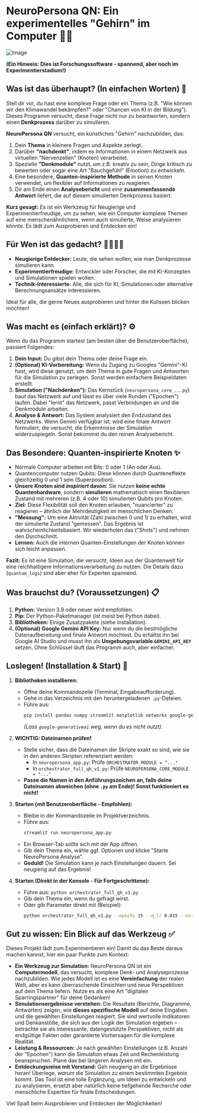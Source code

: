 # NeuroPersona QN: Ein experimentelles "Gehirn" im Computer 🧠🔬
![image](https://github.com/user-attachments/assets/b8b36e59-c54a-4733-a678-a7d50fb2c180)


**(Ein Hinweis: Dies ist Forschungssoftware - spannend, aber noch im Experimentierstadium!)**

## Was ist das überhaupt? (In einfachen Worten) 🤔

Stell dir vor, du hast eine komplexe Frage oder ein Thema (z.B. "Wie können wir den Klimawandel bekämpfen?" oder "Chancen von KI in der Bildung"). Dieses Programm versucht, diese Frage nicht nur zu beantworten, sondern einen **Denkprozess** darüber zu simulieren.

**NeuroPersona QN** versucht, ein künstliches "Gehirn" nachzubilden, das:

1.  Dein **Thema** in kleinere Fragen und Aspekte zerlegt.
2.  Darüber **"nachdenkt"**, indem es Informationen in einem Netzwerk aus virtuellen "Nervenzellen" (Knoten) verarbeitet.
3.  Spezielle **"Denkmodule"** nutzt, um z.B. kreativ zu sein, Dinge kritisch zu bewerten oder sogar eine Art "Bauchgefühl" (Emotion) zu entwickeln.
4.  Eine besondere, **Quanten-inspirierte Methode** in seinen Knoten verwendet, um flexibler auf Informationen zu reagieren.
5.  Dir am Ende einen **Analysebericht** und eine **zusammenfassende Antwort** liefert, die auf diesem simulierten Denkprozess basiert.

**Kurz gesagt:** Es ist ein Werkzeug für Neugierige und Experimentierfreudige, um zu sehen, wie ein Computer komplexe Themen auf eine menschenähnlichere, wenn auch simulierte, Weise analysieren könnte. Es lädt zum Ausprobieren und Entdecken ein!

## Für Wen ist das gedacht? 🧑‍💻👩‍🔬

*   **Neugierige Entdecker:** Leute, die sehen wollen, wie man Denkprozesse simulieren kann.
*   **Experimentierfreudige:** Entwickler oder Forscher, die mit KI-Konzepten und Simulationen spielen wollen.
*   **Technik-Interessierte:** Alle, die sich für KI, Simulationen oder alternative Berechnungsansätze interessieren.

Ideal für alle, die gerne Neues ausprobieren und hinter die Kulissen blicken möchten!

## Was macht es (einfach erklärt)? ⚙️

Wenn du das Programm startest (am besten über die Benutzeroberfläche), passiert Folgendes:

1.  **Dein Input:** Du gibst dein Thema oder deine Frage ein.
2.  **(Optional) KI-Vorbereitung:** Wenn du Zugang zu Googles "Gemini"-KI hast, wird diese genutzt, um dein Thema in gute Fragen und Antworten für die Simulation zu zerlegen. Sonst werden einfachere Beispieldaten erstellt.
3.  **Simulation ("Nachdenken"):** Das Kernstück (`neuropersona_core_...py`) baut das Netzwerk auf und lässt es über viele Runden ("Epochen") laufen. Dabei "lernt" das Netzwerk, passt Verbindungen an und die Denkmodule arbeiten.
4.  **Analyse & Antwort:** Das System analysiert den Endzustand des Netzwerks. Wenn Gemini verfügbar ist, wird eine finale Antwort formuliert, die versucht, die Erkenntnisse der Simulation widerzuspiegeln. Sonst bekommst du den reinen Analysebericht.

## Das Besondere: Quanten-inspirierte Knoten  ✨

*   Normale Computer arbeiten mit Bits: 0 oder 1 (An oder Aus).
*   Quantencomputer nutzen Qubits: Diese können durch Quanteneffekte gleichzeitig 0 *und* 1 sein (Superposition).
*   **Unsere Knoten sind *inspiriert* davon:** Sie nutzen **keine echte Quantenhardware**, sondern **simulieren** mathematisch einen flexibleren Zustand mit mehreren (z.B. 4 oder 10) simulierten Qubits pro Knoten.
*   **Ziel:** Diese Flexibilität soll den Knoten erlauben, "nuancierter" zu reagieren – ähnlich der Mehrdeutigkeit im menschlichen Denken.
*   **"Messung":** Um eine Aktivität (Zahl zwischen 0 und 1) zu erhalten, wird der simulierte Zustand "gemessen". Das Ergebnis ist wahrscheinlichkeitsbasiert. Wir wiederholen das ("Shots") und nehmen den Durchschnitt.
*   **Lernen:** Auch die internen Quanten-Einstellungen der Knoten können sich leicht anpassen.

**Fazit:** Es ist eine Simulation, die versucht, Ideen aus der Quantenwelt für eine reichhaltigere Informationsverarbeitung zu nutzen. Die Details dazu (`quantum_logs`) sind aber eher für Experten spannend.

## Was brauchst du? (Voraussetzungen) 📋

1.  **Python:** Version 3.9 oder neuer wird empfohlen.
2.  **Pip:** Der Python-Paketmanager (ist meist bei Python dabei).
3.  **Bibliotheken:** Einige Zusatzpakete (siehe Installation).
4.  **(Optional) Google Gemini API Key:** Nur wenn du die bestmögliche Datenaufbereitung und finale Antwort möchtest. Du erhältst ihn bei Google AI Studio und musst ihn als **Umgebungsvariable `GEMINI_API_KEY`** setzen. Ohne Schlüssel läuft das Programm auch, aber einfacher.

## Loslegen! (Installation & Start) 🚀

1.  **Bibliotheken installieren:**
    *   Öffne deine Kommandozeile (Terminal, Eingabeaufforderung).
    *   Gehe in das Verzeichnis mit den heruntergeladenen `.py`-Dateien.
    *   Führe aus:
        ```bash
        pip install pandas numpy streamlit matplotlib networkx google-generativeai tqdm
        ```
        *(Lass `google-generativeai` weg, wenn du es nicht nutzt).*

2.  **WICHTIG: Dateinamen prüfen!**
    *   Stelle sicher, dass die Dateinamen der Skripte exakt so sind, wie sie in den anderen Skripten referenziert werden:
        *   In `neuropersona_app.py`: Prüfe `ORCHESTRATOR_MODULE = "..."`
        *   In `orchestrator_full_qh_v1.py`: Prüfe `NEUROPERSONA_CORE_MODULE = "..."`
    *   **Passe die Namen in den Anführungszeichen an, falls deine Dateinamen abweichen (ohne `.py` am Ende)! Sonst funktioniert es nicht!**

3.  **Starten (mit Benutzeroberfläche - Empfohlen):**
    *   Bleibe in der Kommandozeile im Projektverzeichnis.
    *   Führe aus:
        ```bash
        streamlit run neuropersona_app.py
        ```
    *   Ein Browser-Tab sollte sich mit der App öffnen.
    *   Gib dein Thema ein, wähle ggf. Optionen und klicke "Starte NeuroPersona Analyse".
    *   **Geduld!** Die Simulation kann je nach Einstellungen dauern. Sei neugierig auf das Ergebnis!

4.  **Starten (Direkt in der Konsole - Für Fortgeschrittene):**
    *   Führe aus: `python orchestrator_full_qh_v1.py`
    *   Gib dein Thema ein, wenn du gefragt wirst.
    *   Oder gib Parameter direkt mit (Beispiel):
        ```bash
        python orchestrator_full_qh_v1.py --epochs 15 --q_lr 0.015 --no-plots --prompt "Mein Thema"
        ```

## Gut zu wissen: Ein Blick auf das Werkzeug ✅

Dieses Projekt lädt zum Experimentieren ein! Damit du das Beste daraus machen kannst, hier ein paar Punkte zum Kontext:

*   **Ein Werkzeug zur Simulation:** NeuroPersona QN ist ein **Computermodell**, das versucht, komplexe Denk- und Analyseprozesse nachzubilden. Wie jedes Modell ist es eine **Vereinfachung** der realen Welt, aber es kann überraschende Einsichten und neue Perspektiven auf dein Thema liefern. Nutze es als eine Art "digitalen Sparringspartner" für deine Gedanken!
*   **Simulationsergebnisse verstehen:** Die Resultate (Berichte, Diagramme, Antworten) zeigen, wie **dieses spezifische Modell** auf deine Eingaben und die gewählten Einstellungen reagiert. Sie sind wertvolle Indikatoren und Denkanstöße, die sich aus der Logik der Simulation ergeben – betrachte sie als interessante, datengestützte Perspektiven, nicht als endgültige Fakten oder garantierte Vorhersagen für die komplexe Realität.
*   **Leistung & Ressourcen:** Je nach gewählten Einstellungen (z.B. Anzahl der "Epochen") kann die Simulation etwas Zeit und Rechenleistung beanspruchen. Plane das bei längeren Analysen mit ein.
*   **Entdeckungsreise mit Verstand:** Geh neugierig an die Ergebnisse heran! Überlege, *warum* die Simulation zu einem bestimmten Ergebnis kommt. Das Tool ist eine tolle Ergänzung, um Ideen zu entwickeln und zu analysieren, ersetzt aber natürlich keine tiefgehende Recherche oder menschliche Expertise für finale Entscheidungen.


Viel Spaß beim Ausprobieren und Entdecken der Möglichkeiten!
